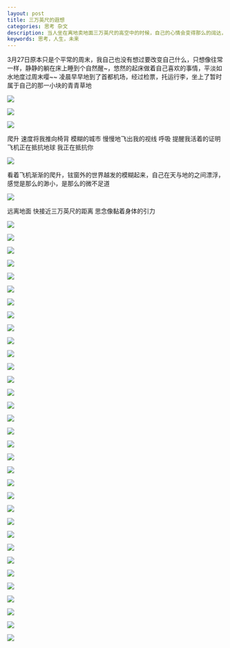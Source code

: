 ```yaml
---
layout: post
title: 三万英尺的遐想
categories: 思考 杂文
description: 当人坐在离地卖地面三万英尺的高空中的时候，自己的心情会变得那么的阔达，会有那么多的所思所想。
keywords: 思考，人生，未来
---
```


  3月27日原本只是个平常的周末，我自己也没有想过要改变自己什么，只想像往常一样，静静的躺在床上睡到个自然醒~，悠然的起床做着自己喜欢的事情，平淡如水地度过周末嘤~~
  凌晨早早地到了首都机场，经过检票，托运行李，坐上了暂时属于自己的那一小块的青青草地
  
  ![](https://ws1.sinaimg.cn/large/b438bf3dly1fmxhodqof9j20f00qoq5f.jpg)
  
  ![](https://ws1.sinaimg.cn/large/b438bf3dly1fmxhkl0hltj20qo0f0mz3.jpg)

  ![](http://onbsquc8n.bkt.clouddn.com/IMG_20151220_103617.jpg)

  爬升 速度将我推向椅背
  模糊的城市
  慢慢地飞出我的视线
  呼吸 提醒我活着的证明
  飞机正在抵抗地球
  我正在抵抗你

  ![](http://onbsquc8n.bkt.clouddn.com/IMG_20151220_111156.jpg)

  看着飞机渐渐的爬升，铉窗外的世界越发的模糊起来，自己在天与地的之间漂浮，感觉是那么的渺小，是那么的微不足道

  ![](http://onbsquc8n.bkt.clouddn.com/IMG_20151220_111200.jpg)

  远离地面
  快接近三万英尺的距离
  思念像黏着身体的引力

  ![](http://onbsquc8n.bkt.clouddn.com/IMG_20151220_111217.jpg)

![](http://onbsquc8n.bkt.clouddn.com/IMG_20151220_111247.jpg)

![](http://onbsquc8n.bkt.clouddn.com/IMG_20151220_111255.jpg)

![](http://onbsquc8n.bkt.clouddn.com/IMG_20151220_111303.jpg)

![](http://onbsquc8n.bkt.clouddn.com/IMG_20151220_111319.jpg)

![](http://onbsquc8n.bkt.clouddn.com/IMG_20151220_111417.jpg)

![](http://onbsquc8n.bkt.clouddn.com/IMG_20151220_111314.jpg)

![](http://onbsquc8n.bkt.clouddn.com/IMG_20151220_111421.jpg)

![](http://onbsquc8n.bkt.clouddn.com/IMG_20151220_111424.jpg)

![](http://onbsquc8n.bkt.clouddn.com/IMG_20151220_111428.jpg)

![](http://onbsquc8n.bkt.clouddn.com/IMG_20151220_111433.jpg)

![](http://onbsquc8n.bkt.clouddn.com/IMG_20151220_111440.jpg)

![](http://onbsquc8n.bkt.clouddn.com/IMG_20151220_111514.jpg)

![](http://onbsquc8n.bkt.clouddn.com/IMG_20151220_111518.jpg)

![](http://onbsquc8n.bkt.clouddn.com/IMG_20151220_111530.jpg)

![](http://onbsquc8n.bkt.clouddn.com/IMG_20151220_112217.jpg)

![](http://onbsquc8n.bkt.clouddn.com/IMG_20151220_112223.jpg)

![](http://onbsquc8n.bkt.clouddn.com/IMG_20151220_112228.jpg)

![](http://onbsquc8n.bkt.clouddn.com/IMG_20151220_112233.jpg)

![](http://onbsquc8n.bkt.clouddn.com/IMG_20151220_112240.jpg)

![](http://onbsquc8n.bkt.clouddn.com/IMG_20151220_112242.jpg)

![](http://onbsquc8n.bkt.clouddn.com/IMG_20151220_113127.jpg)

![](http://onbsquc8n.bkt.clouddn.com/IMG_20151220_113350.jpg)

![](http://onbsquc8n.bkt.clouddn.com/IMG_20151220_113354.jpg)

![](http://onbsquc8n.bkt.clouddn.com/IMG_20151220_113442.jpg)

![](http://onbsquc8n.bkt.clouddn.com/IMG_20151220_113439.jpg)

![](http://onbsquc8n.bkt.clouddn.com/IMG_20151220_113448.jpg)

![](http://onbsquc8n.bkt.clouddn.com/IMG_20151220_113455.jpg)

![](http://onbsquc8n.bkt.clouddn.com/IMG_20151220_113521.jpg)

![](http://onbsquc8n.bkt.clouddn.com/IMG_20151220_113524.jpg)

![](http://onbsquc8n.bkt.clouddn.com/IMG_20151220_113552.jpg)

![](http://onbsquc8n.bkt.clouddn.com/IMG_20151220_113900.jpg)

![](http://onbsquc8n.bkt.clouddn.com/IMG_20151220_113932.jpg)




